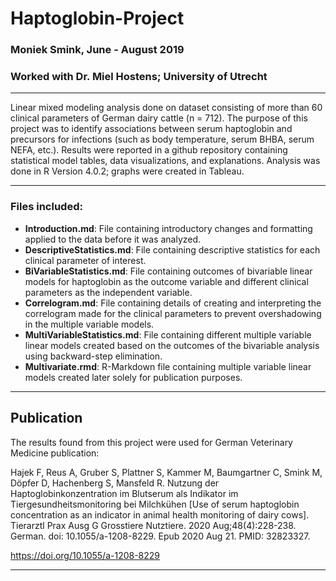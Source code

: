 # Haptoglobin-Project
### Moniek Smink, June - August 2019
### Worked with Dr. Miel Hostens; University of Utrecht
--------

Linear mixed modeling analysis done on dataset consisting of more than 60 clinical parameters of German dairy cattle (n = 712). The purpose of this project was to identify associations between serum haptoglobin and precursors for infections (such as body temperature, serum BHBA, serum NEFA, etc.). Results were reported in a github repository containing statistical model tables, data visualizations, and explanations. Analysis was done in R Version 4.0.2; graphs were created in Tableau. 

--------
### Files included:

 - **Introduction.md**: File containing introductory changes and formatting applied to the data before it was analyzed. 
 - **DescriptiveStatistics.md**: File containing descriptive statistics for each clinical parameter of interest.
 - **BiVariableStatistics.md**: File containing outcomes of bivariable linear models for haptoglobin as the outcome variable and different clinical parameters as the independent variable.
 - **Correlogram.md**: File containing details of creating and interpreting the correlogram made for the clinical parameters to prevent overshadowing in the multiple variable models.
 - **MultiVariableStatistics.md**: File containing different multiple variable linear models created based on the outcomes of the bivariable analysis using backward-step elimination. 
 - **Multivariate.rmd**: R-Markdown file containing multiple variable linear models created later solely for publication purposes.

-------
## Publication

The results found from this project were used for German Veterinary Medicine publication:

Hajek F, Reus A, Gruber S, Plattner S, Kammer M, Baumgartner C, Smink M, Döpfer D, Hachenberg S, Mansfeld R. Nutzung der Haptoglobinkonzentration im Blutserum als Indikator im Tiergesundheitsmonitoring bei Milchkühen [Use of serum haptoglobin concentration as an indicator in animal health monitoring of dairy cows]. Tierarztl Prax Ausg G Grosstiere Nutztiere. 2020 Aug;48(4):228-238. German. doi: 10.1055/a-1208-8229. Epub 2020 Aug 21. PMID: 32823327.

https://doi.org/10.1055/a-1208-8229

-------
